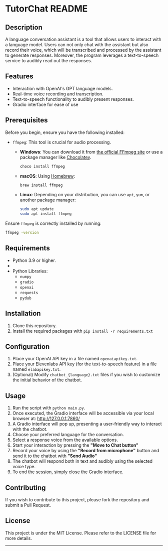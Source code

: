# TutorChat README

## Description

A language conversation assistant is a tool that allows users to interact with a language model. 
Users can not only chat with the assistant but also record their voice, 
which will be transcribed and processed by the assistant to generate responses. 
Moreover, the program leverages a text-to-speech service to audibly read out the responses.

## Features

- Interaction with OpenAI's GPT language models.
- Real-time voice recording and transcription.
- Text-to-speech functionality to audibly present responses.
- Gradio interface for ease of use

## Prerequisites

Before you begin, ensure you have the following installed:

- `ffmpeg`: This tool is crucial for audio processing. 

  - **Windows**: You can download it from [the official FFmpeg site](https://ffmpeg.org/download.html) 
    or use a package manager like [Chocolatey](https://chocolatey.org/).
  
    ```bash
    choco install ffmpeg
    ```
  
  - **macOS**: Using [Homebrew](https://brew.sh/):

    ```bash
    brew install ffmpeg
    ```

  - **Linux**: Depending on your distribution, you can use `apt`, `yum`, or another package manager:

    ```bash
    sudo apt update
    sudo apt install ffmpeg
    ```

Ensure `ffmpeg` is correctly installed by running:

```bash
ffmpeg -version
```

## Requirements

- Python 3.9 or higher.
- 
- Python Libraries:
  - `numpy`
  - `gradio`
  - `openai`
  - `requests`
  - `pydub`

## Installation

1. Clone this repository.
2. Install the required packages with `pip install -r requirements.txt`

## Configuration

1. Place your OpenAI API key in a file named `openaiapikey.txt`.
2. Place your Elevenlabs API key (for the text-to-speech feature) in a file named `elabapikey.txt`.
3. (Optional) Modify `chatbot_{language}.txt` files if you wish to customize the initial behavior of the chatbot.

## Usage

1. Run the script with `python main.py`.
2. Once executed, the Gradio interface will be accessible via your local browser at: http://127.0.0.1:7860/
3. A Gradio interface will pop up, presenting a user-friendly way to interact with the chatbot.
4. Choose your preferred language for the conversation.
5. Select a response voice from the available options.
6. Start your interaction by pressing the **"Move to Chat button"**
7. Record your voice by using the **"Record from microphone"** button and send it to the chatbot with **"Send Audio"**
8. The chatbot will respond both in text and audibly using the selected voice type.
9. To end the session, simply close the Gradio interface.

## Contributing

If you wish to contribute to this project, please fork the repository and submit a Pull Request.

## License

This project is under the MIT License. Please refer to the LICENSE file for more details.

---